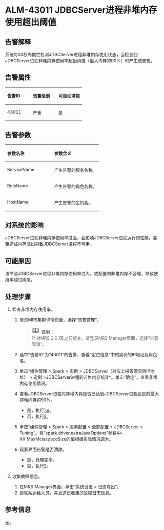 # ALM-43011 JDBCServer进程非堆内存使用超出阈值<a name="ZH-CN_TOPIC_0191883162"></a>

## 告警解释<a name="zh-cn_topic_0191813888_zh-cn_topic_0087039425_section43920869"></a>

系统每30秒周期性检测JDBCServer进程非堆内存使用状态，当检测到JDBCServer进程非堆内存使用率超出阈值（最大内存的90%）时产生该告警。

## 告警属性<a name="zh-cn_topic_0191813888_zh-cn_topic_0087039425_section59743502"></a>

<a name="zh-cn_topic_0191813888_zh-cn_topic_0087039425_table64843092"></a>
<table><thead align="left"><tr id="zh-cn_topic_0191813888_zh-cn_topic_0087039425_row10409628"><th class="cellrowborder" valign="top" width="33.33333333333333%" id="mcps1.1.4.1.1"><p id="zh-cn_topic_0191813888_zh-cn_topic_0087039425_p37873528"><a name="zh-cn_topic_0191813888_zh-cn_topic_0087039425_p37873528"></a><a name="zh-cn_topic_0191813888_zh-cn_topic_0087039425_p37873528"></a>告警ID</p>
</th>
<th class="cellrowborder" valign="top" width="33.33333333333333%" id="mcps1.1.4.1.2"><p id="zh-cn_topic_0191813888_zh-cn_topic_0087039425_p47856888"><a name="zh-cn_topic_0191813888_zh-cn_topic_0087039425_p47856888"></a><a name="zh-cn_topic_0191813888_zh-cn_topic_0087039425_p47856888"></a>告警级别</p>
</th>
<th class="cellrowborder" valign="top" width="33.33333333333333%" id="mcps1.1.4.1.3"><p id="zh-cn_topic_0191813888_zh-cn_topic_0087039425_p51202692"><a name="zh-cn_topic_0191813888_zh-cn_topic_0087039425_p51202692"></a><a name="zh-cn_topic_0191813888_zh-cn_topic_0087039425_p51202692"></a>可自动清除</p>
</th>
</tr>
</thead>
<tbody><tr id="zh-cn_topic_0191813888_zh-cn_topic_0087039425_row53777413"><td class="cellrowborder" valign="top" width="33.33333333333333%" headers="mcps1.1.4.1.1 "><p id="zh-cn_topic_0191813888_zh-cn_topic_0087039425_p61003235"><a name="zh-cn_topic_0191813888_zh-cn_topic_0087039425_p61003235"></a><a name="zh-cn_topic_0191813888_zh-cn_topic_0087039425_p61003235"></a>43011</p>
</td>
<td class="cellrowborder" valign="top" width="33.33333333333333%" headers="mcps1.1.4.1.2 "><p id="zh-cn_topic_0191813888_zh-cn_topic_0087039425_p42315013"><a name="zh-cn_topic_0191813888_zh-cn_topic_0087039425_p42315013"></a><a name="zh-cn_topic_0191813888_zh-cn_topic_0087039425_p42315013"></a>严重</p>
</td>
<td class="cellrowborder" valign="top" width="33.33333333333333%" headers="mcps1.1.4.1.3 "><p id="zh-cn_topic_0191813888_zh-cn_topic_0087039425_p4964052"><a name="zh-cn_topic_0191813888_zh-cn_topic_0087039425_p4964052"></a><a name="zh-cn_topic_0191813888_zh-cn_topic_0087039425_p4964052"></a>是</p>
</td>
</tr>
</tbody>
</table>

## 告警参数<a name="zh-cn_topic_0191813888_zh-cn_topic_0087039425_section820607"></a>

<a name="zh-cn_topic_0191813888_zh-cn_topic_0087039425_table66543927"></a>
<table><thead align="left"><tr id="zh-cn_topic_0191813888_zh-cn_topic_0087039425_row61284534"><th class="cellrowborder" valign="top" width="50%" id="mcps1.1.3.1.1"><p id="zh-cn_topic_0191813888_zh-cn_topic_0087039425_p65100236"><a name="zh-cn_topic_0191813888_zh-cn_topic_0087039425_p65100236"></a><a name="zh-cn_topic_0191813888_zh-cn_topic_0087039425_p65100236"></a>参数名称</p>
</th>
<th class="cellrowborder" valign="top" width="50%" id="mcps1.1.3.1.2"><p id="zh-cn_topic_0191813888_zh-cn_topic_0087039425_p38627770"><a name="zh-cn_topic_0191813888_zh-cn_topic_0087039425_p38627770"></a><a name="zh-cn_topic_0191813888_zh-cn_topic_0087039425_p38627770"></a>参数含义</p>
</th>
</tr>
</thead>
<tbody><tr id="zh-cn_topic_0191813888_zh-cn_topic_0087039425_row41841705"><td class="cellrowborder" valign="top" width="50%" headers="mcps1.1.3.1.1 "><p id="zh-cn_topic_0191813888_zh-cn_topic_0087039425_p33734977"><a name="zh-cn_topic_0191813888_zh-cn_topic_0087039425_p33734977"></a><a name="zh-cn_topic_0191813888_zh-cn_topic_0087039425_p33734977"></a>ServiceName</p>
</td>
<td class="cellrowborder" valign="top" width="50%" headers="mcps1.1.3.1.2 "><p id="zh-cn_topic_0191813888_zh-cn_topic_0087039425_p48178601"><a name="zh-cn_topic_0191813888_zh-cn_topic_0087039425_p48178601"></a><a name="zh-cn_topic_0191813888_zh-cn_topic_0087039425_p48178601"></a>产生告警的服务名称。</p>
</td>
</tr>
<tr id="zh-cn_topic_0191813888_zh-cn_topic_0087039425_row30954226"><td class="cellrowborder" valign="top" width="50%" headers="mcps1.1.3.1.1 "><p id="zh-cn_topic_0191813888_zh-cn_topic_0087039425_p24264406"><a name="zh-cn_topic_0191813888_zh-cn_topic_0087039425_p24264406"></a><a name="zh-cn_topic_0191813888_zh-cn_topic_0087039425_p24264406"></a>RoleName</p>
</td>
<td class="cellrowborder" valign="top" width="50%" headers="mcps1.1.3.1.2 "><p id="zh-cn_topic_0191813888_zh-cn_topic_0087039425_p19259870"><a name="zh-cn_topic_0191813888_zh-cn_topic_0087039425_p19259870"></a><a name="zh-cn_topic_0191813888_zh-cn_topic_0087039425_p19259870"></a>产生告警的角色名称。</p>
</td>
</tr>
<tr id="zh-cn_topic_0191813888_zh-cn_topic_0087039425_row39121107"><td class="cellrowborder" valign="top" width="50%" headers="mcps1.1.3.1.1 "><p id="zh-cn_topic_0191813888_zh-cn_topic_0087039425_p14693133"><a name="zh-cn_topic_0191813888_zh-cn_topic_0087039425_p14693133"></a><a name="zh-cn_topic_0191813888_zh-cn_topic_0087039425_p14693133"></a>HostName</p>
</td>
<td class="cellrowborder" valign="top" width="50%" headers="mcps1.1.3.1.2 "><p id="zh-cn_topic_0191813888_zh-cn_topic_0087039425_p49293152"><a name="zh-cn_topic_0191813888_zh-cn_topic_0087039425_p49293152"></a><a name="zh-cn_topic_0191813888_zh-cn_topic_0087039425_p49293152"></a>产生告警的主机名。</p>
</td>
</tr>
</tbody>
</table>

## 对系统的影响<a name="zh-cn_topic_0191813888_zh-cn_topic_0087039425_section7385465"></a>

JDBCServer进程非堆内存使用率过高，会影响JDBCServer进程运行的性能，甚至造成内存溢出导致JDBCServer进程不可用。

## 可能原因<a name="zh-cn_topic_0191813888_zh-cn_topic_0087039425_section66469189"></a>

该节点JDBCServer进程非堆内存使用率过大，或配置的非堆内存不合理，导致使用率超过阈值。

## 处理步骤<a name="zh-cn_topic_0191813888_zh-cn_topic_0087039425_section61351797"></a>

1.  检查非堆内存使用率。
    1.  登录MRS集群详情页面，选择“告警管理”。

        >![](public_sys-resources/icon-note.gif) **说明：**   
        >针对MRS 2.0.1及之前版本，请登录MRS Manager页面，选择“告警管理”。  

    2.  选中“告警ID”为“43011”的告警，查看“定位信息”中的实例的IP地址及角色名。
    3.  单击“组件管理 \> Spark \> 实例 \> JDBCServer（对应上报告警实例IP地址） \> 定制 \>JDBCServer进程的非堆内存统计“。单击“确定”，查看非堆内存使用情况。
    4.  查看JDBCServer进程的非堆内存是否已达到JDBCServer进程设定的最大非堆内存的90%。
        -   是，执行[1.e](#zh-cn_topic_0191813888_li1011493181634)。
        -   否，执行[2](#zh-cn_topic_0191813888_li572522141314)。

    5.  <a name="zh-cn_topic_0191813888_li1011493181634"></a>单击“组件管理 \> Spark \> 服务配置 \> 全部配置 \> JDBCServer \> Tuning“。将“spark.driver.extraJavaOptions”参数中-XX:MaxMetaspaceSize的值根据实际情况调大。
    6.  观察界面告警是否清除。
        -   是，处理完毕。
        -   否，执行[2](#zh-cn_topic_0191813888_li572522141314)。

2.  <a name="zh-cn_topic_0191813888_li572522141314"></a>收集故障信息。
    1.  在MRS Manager界面，单击“系统设置 \> 日志导出”。
    2.  请联系运维人员，并发送已收集的故障日志信息。


## 参考信息<a name="zh-cn_topic_0191813888_zh-cn_topic_0087039425_section15295265"></a>

无。

